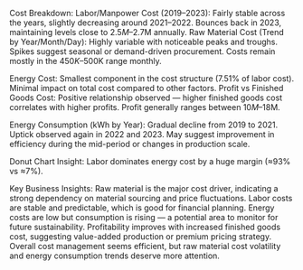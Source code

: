 Cost Breakdown:
Labor/Manpower Cost (2019–2023):
Fairly stable across the years, slightly decreasing around 2021–2022.
Bounces back in 2023, maintaining levels close to $2.5M–$2.7M annually.
Raw Material Cost (Trend by Year/Month/Day):
Highly variable with noticeable peaks and troughs.
Spikes suggest seasonal or demand-driven procurement.
Costs remain mostly in the $450K–$500K range monthly.

Energy Cost:
Smallest component in the cost structure (7.51% of labor cost).
Minimal impact on total cost compared to other factors.
Profit vs Finished Goods Cost:
Positive relationship observed — higher finished goods cost correlates with higher profits.
Profit generally ranges between $10M–$18M.

Energy Consumption (kWh by Year):
Gradual decline from 2019 to 2021.
Uptick observed again in 2022 and 2023.
May suggest improvement in efficiency during the mid-period or changes in production scale.

Donut Chart Insight:
Labor dominates energy cost by a huge margin (≈93% vs ≈7%).

Key Business Insights:
Raw material is the major cost driver, indicating a strong dependency on material sourcing and price fluctuations.
Labor costs are stable and predictable, which is good for financial planning.
Energy costs are low but consumption is rising — a potential area to monitor for future sustainability.
Profitability improves with increased finished goods cost, suggesting value-added production or premium pricing strategy.
Overall cost management seems efficient, but raw material cost volatility and energy consumption trends deserve more attention.


